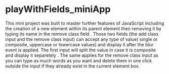 # playWithFields_miniApp
 This mini project was built to master further features of JavaScript including the creation of a new element within its parent element then removing it by typing its name 
 in the remove class field . Those two fields (the add class input and the remove class input) can accept any type of value( single or composite, uppercase or lowercase 
 values) and display it after the blur event is applied. 
 The first input will split the value in case it is composite and display it separetely . The same applies for the remove class input as you can type as much words as
 you want and delete them in one click outside the input if they already exist in the current element box.
 
 
